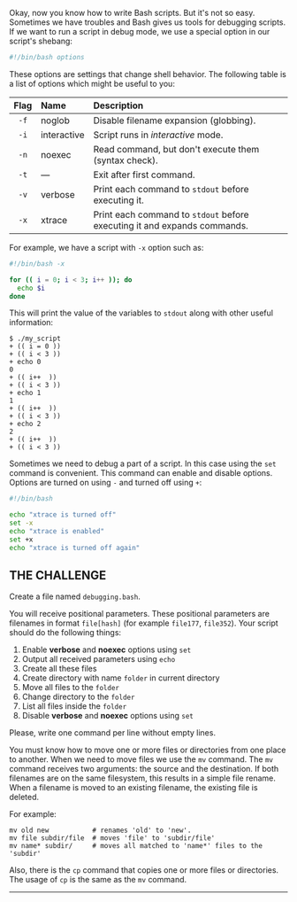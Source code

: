Okay, now you know how to write Bash scripts. But it's not so easy. Sometimes we have troubles and Bash gives us tools for debugging scripts. If we want to run a script in debug mode, we use a special option in our script's shebang:

```bash
#!/bin/bash options
```

These options are settings that change shell behavior. The following table is a list of options which might be useful to you:

| Flag | Name        | Description                                             |
| :--: | :---------- | :------------------------------------------------------ |
| `-f` | noglob      | Disable filename expansion (globbing).                  |
| `-i` | interactive | Script runs in _interactive_ mode.                      |
| `-n` | noexec      | Read command, but don't execute them (syntax check).    |
| `-t` | —           | Exit after first command.                               |
| `-v` | verbose     | Print each command to `stdout` before executing it.     |
| `-x` | xtrace      | Print each command to `stdout` before executing it and expands commands. |

For example, we have a script with `-x` option such as:

```bash
#!/bin/bash -x

for (( i = 0; i < 3; i++ )); do
  echo $i
done
```

This will print the value of the variables to `stdout` along with other useful information:

```
$ ./my_script
+ (( i = 0 ))
+ (( i < 3 ))
+ echo 0
0
+ (( i++  ))
+ (( i < 3 ))
+ echo 1
1
+ (( i++  ))
+ (( i < 3 ))
+ echo 2
2
+ (( i++  ))
+ (( i < 3 ))
```

Sometimes we need to debug a part of a script. In this case using the `set` command is convenient. This command can enable and disable options. Options are turned on using `-` and turned off using `+`:

```bash
#!/bin/bash

echo "xtrace is turned off"
set -x
echo "xtrace is enabled"
set +x
echo "xtrace is turned off again"
```

## THE CHALLENGE

Create a file named `debugging.bash`.

You will receive positional parameters. These positional parameters are filenames in format `file[hash]` (for example `file177`, `file352`). Your script should do the following things:

1. Enable **verbose** and **noexec** options using `set`
2. Output all received parameters using `echo`
3. Create all these files
4. Create directory with name `folder` in current directory
5. Move all files to the `folder`
6. Change directory to the `folder`
7. List all files inside the `folder`
8. Disable **verbose** and **noexec** options using `set`

Please, write one command per line without empty lines.

You must know how to move one or more files or directories from one place to another. When we need to move files we use the `mv` command. The `mv` command receives two arguments: the source and the destination. If both filenames are on the same filesystem, this results in a simple file rename. When a filename is moved to an existing filename, the existing file is deleted.

For example:

    mv old new           # renames 'old' to 'new'.
    mv file subdir/file  # moves 'file' to 'subdir/file'
    mv name* subdir/     # moves all matched to 'name*' files to the 'subdir'

Also, there is the `cp` command that copies one or more files or directories. The usage of `cp` is the same as the `mv` command.

---
